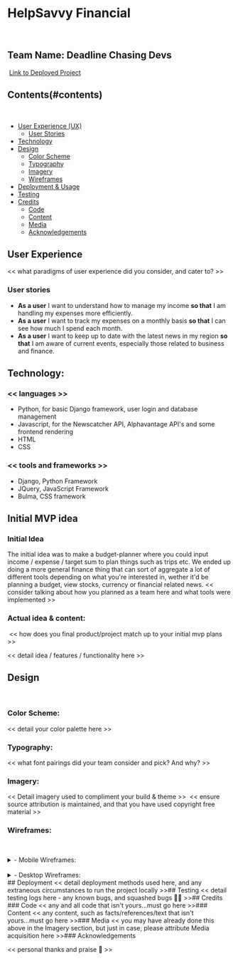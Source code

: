 # HelpSavvy Financial
​
## Team Name: Deadline Chasing Devs
​
[Link to Deployed Project](https://git.heroku.com/hackathon-finrev-2023.git
)
​
## Contents(#contents)
​
* [User Experience (UX)](#user-experience)
  * [User Stories](#user-stories)
* [Technology](#technology)
* [Design](#design)
  * [Color Scheme](#color-scheme)
  * [Typography](#typography)
  * [Imagery](#imagery)
  * [Wireframes](#wireframes)
* [Deployment & Usage](#deployment)
* [Testing](#testing)
* [Credits](#credits)
  * [Code](#code)
  * [Content](#content)
  * [Media](#media)
  * [Acknowledgements](#acknowledgements)
​
## User Experience
<< what paradigms of user experience did you consider, and cater to? >>
​
### User stories
- **As a user** I want to understand how to manage my income **so that** I am handling my expenses more efficiently.
- **As a user** I want to track my expenses on a monthly basis **so that** I can see how much I spend each month.
- **As a user** I want to keep up to date with the  latest news in my region **so that** I am aware of current events, especially those related to business and finance.
​
## Technology:


### << languages >>
  * Python, for basic Django framework, user login and database management
  * Javascript, for the Newscatcher API, Alphavantage API's and some frontend rendering
  * HTML
  * CSS


### << tools and frameworks >>
  * Django, Python Framework
  * JQuery, JavaScript Framework
  * Bulma, CSS framework


## Initial MVP idea

### Initial Idea

The initial idea was to make a budget-planner where you could input income / expense / target sum to plan things such as trips etc.
We ended up doing a more general finance thing that can sort of aggregate a lot of different tools depending on what you're interested in,
wether it'd be planning a budget, view stocks, currency or financial related news.
​
<< consider talking about how you planned as a team here and what tools were implemented >>
​
### Actual idea & content:
​
<< how does you final product/project match up to your initial mvp plans >>​

<< detail idea / features / functionality here >>
​
## Design
​
### Color Scheme:
<< detail your color palette here >>
​
### Typography:
<< what font pairings did your team consider and pick? And why? >>
​
### Imagery:
<< Detail imagery used to compliment your build & theme >>
​
<< ensure source attribution is maintained, and that you have used copyright free material >>
​
### Wireframes:
​
<details>
<summary>- Mobile Wireframes:</summary>
​
<< put all your mobile wireframes here... >>
​
<< consider adding some notes to detail the planned components or functionality >>
​
</details>
​
<details>
<summary>- Desktop Wireframes:</summary>
​
<< put all your mobile wireframes here... >>
​
<< consider adding some notes to detail the planned components or functionality >>
​
</details>
​
## Deployment
<< detail deployment methods used here, and any extraneous circumstances to run the project locally >>
​
## Testing
<< detail testing logs here - any known bugs, and squashed bugs 🐛🐛 >>
​
## Credits
​
### Code
<< any and all code that isn't yours...must go here >>
​
### Content
<< any content, such as facts/references/text that isn't yours...must go here >>
​
### Media
<< you may have already done this above in the Imagery section, but just in case, please attribute Media acquisition here >>
​
### Acknowledgements

<< personal thanks and praise 🙌 >>
